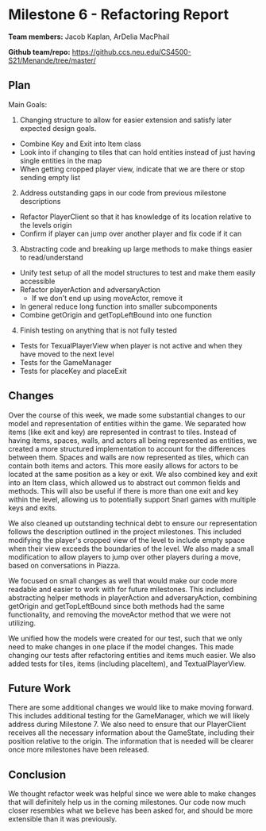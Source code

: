 # Milestone 6 - Refactoring Report

**Team members:**
Jacob Kaplan, ArDelia MacPhail

**Github team/repo:**
https://github.ccs.neu.edu/CS4500-S21/Menande/tree/master/


## Plan
Main Goals:
1) Changing structure to allow for easier extension and satisfy later expected design goals.
* Combine Key and Exit into Item class
* Look into if changing to tiles that can hold entities instead of just having single entities in the map
* When getting cropped player view, indicate that we are there or stop sending empty list
2) Address outstanding gaps in our code from previous milestone descriptions
* Refactor PlayerClient so that it has knowledge of its location relative to the levels origin
* Confirm if player can jump over another player and fix code if it can
3) Abstracting code and breaking up large methods to make things easier to read/understand
* Unify test setup of all the model structures to test and make them easily accessible
* Refactor playerAction and adversaryAction
  * If we don't end up using moveActor, remove it
* In general reduce long function into smaller subcomponents
* Combine getOrigin and getTopLeftBound into one function
4) Finish testing on anything that is not fully tested
* Tests for TexualPlayerView when player is not active and when they have moved to the next level
* Tests for the GameManager
* Tests for placeKey and placeExit


## Changes

Over the course of this week, we made some substantial changes to our model and representation of entities within the game. We separated how items (like exit and key) are represented in contrast to tiles. Instead of having items, spaces, walls, and actors all being represented as entities, we created a more structured implementation to account for the differences between them. Spaces and walls are now represented as tiles, which can contain both items and actors. This more easily allows for actors to be located at the same position as a key or exit. We also combined key and exit into an Item class, which allowed us to abstract out common fields and methods. This will also be useful if there is more than one exit and key within the level, allowing us to potentially support Snarl games with multiple keys and exits.

We also cleaned up outstanding technical debt to ensure our representation follows the description outlined in the project milestones. This included modifying the player's cropped view of the level to include empty space when their view exceeds the boundaries of the level. We also made a small modification to allow players to jump over other players during a move, based on conversations in Piazza. 

We focused on small changes as well that would make our code more readable and easier to work with for future milestones. This included abstracting helper methods in playerAction and adversaryAction, combining getOrigin and getTopLeftBound since both methods had the same functionality, and removing the moveActor method that we were not utilizing.

We unified how the models were created for our test, such that we only need to make changes in one place if the model changes. This made changing our tests after refactoring entities and items much easier. We also added tests for tiles, items (including placeItem), and TextualPlayerView. 


## Future Work

There are some additional changes we would like to make moving forward. This includes additional testing for the GameManager, which we will likely address during Milestone 7. We also need to ensure that our PlayerClient receives all the necessary information about the GameState, including their position relative to the origin. The information that is needed will be clearer once more milestones have been released. 


## Conclusion

We thought refactor week was helpful since we were able to make changes that will definitely help us in the coming milestones. Our code now much closer resembles what we believe has been asked for, and should be more extensible than it was previously. 